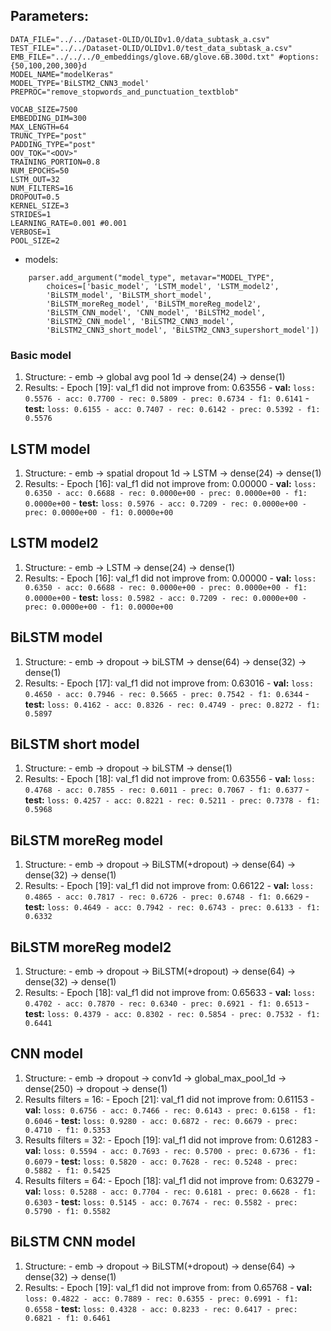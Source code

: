## Parameters: 

```
DATA_FILE="../../Dataset-OLID/OLIDv1.0/data_subtask_a.csv"
TEST_FILE="../../Dataset-OLID/OLIDv1.0/test_data_subtask_a.csv"
EMB_FILE="../../../0_embeddings/glove.6B/glove.6B.300d.txt" #options: {50,100,200,300}d
MODEL_NAME="modelKeras"
MODEL_TYPE='BiLSTM2_CNN3_model'
PREPROC="remove_stopwords_and_punctuation_textblob"

VOCAB_SIZE=7500
EMBEDDING_DIM=300
MAX_LENGTH=64
TRUNC_TYPE="post"
PADDING_TYPE="post"
OOV_TOK="<OOV>"
TRAINING_PORTION=0.8
NUM_EPOCHS=50
LSTM_OUT=32
NUM_FILTERS=16
DROPOUT=0.5
KERNEL_SIZE=3
STRIDES=1
LEARNING_RATE=0.001 #0.001
VERBOSE=1
POOL_SIZE=2
```

- models: 
```
	parser.add_argument("model_type", metavar="MODEL_TYPE", 
		choices=['basic_model', 'LSTM_model', 'LSTM_model2', 
		'BiLSTM_model', 'BiLSTM_short_model',
		'BiLSTM_moreReg_model', 'BiLSTM_moreReg_model2',
		'BiLSTM_CNN_model', 'CNN_model', 'BiLSTM2_model',
		'BiLSTM2_CNN_model', 'BiLSTM2_CNN3_model', 
		'BiLSTM2_CNN3_short_model', 'BiLSTM2_CNN3_supershort_model'])
```

### Basic model

1. Structure: 
		-  emb -> global avg pool 1d -> dense(24) -> dense(1)
2. Results: 
		- Epoch [19]: val_f1 did not improve from: 0.63556
		- **val:** `loss: 0.5576 - acc: 0.7700 - rec: 0.5809 - prec: 0.6734 - f1: 0.6141`
		- **test:** `loss: 0.6155 - acc: 0.7407 - rec: 0.6142 - prec: 0.5392 - f1: 0.5576`


## LSTM model

1. Structure: 
		-  emb -> spatial dropout 1d -> LSTM -> dense(24) -> dense(1)
2. Results: 
		- Epoch [16]: val_f1 did not improve from: 0.00000
		- **val:** `loss: 0.6350 - acc: 0.6688 - rec: 0.0000e+00 - prec: 0.0000e+00 - f1: 0.0000e+00`
		- **test:** `loss: 0.5976 - acc: 0.7209 - rec: 0.0000e+00 - prec: 0.0000e+00 - f1: 0.0000e+00`

## LSTM model2

1. Structure: 
		- emb -> LSTM -> dense(24) -> dense(1)
2. Results: 
		- Epoch [16]: val_f1 did not improve from: 0.00000
		- **val:** `loss: 0.6350 - acc: 0.6688 - rec: 0.0000e+00 - prec: 0.0000e+00 - f1: 0.0000e+00`
		- **test:** `loss: 0.5982 - acc: 0.7209 - rec: 0.0000e+00 - prec: 0.0000e+00 - f1: 0.0000e+00`


## BiLSTM model

1. Structure: 
		- emb -> dropout -> biLSTM -> dense(64) -> dense(32) -> dense(1)
2. Results: 
		- Epoch [17]: val_f1 did not improve from: 0.63016
		- **val:** `loss: 0.4650 - acc: 0.7946 - rec: 0.5665 - prec: 0.7542 - f1: 0.6344`
		- **test:** `loss: 0.4162 - acc: 0.8326 - rec: 0.4749 - prec: 0.8272 - f1: 0.5897`

## BiLSTM short model

1. Structure: 
		- emb -> dropout -> biLSTM -> dense(1)
2. Results: 
		- Epoch [18]: val_f1 did not improve from: 0.63556
		- **val:** `loss: 0.4768 - acc: 0.7855 - rec: 0.6011 - prec: 0.7067 - f1: 0.6377`
		- **test:** `loss: 0.4257 - acc: 0.8221 - rec: 0.5211 - prec: 0.7378 - f1: 0.5968`


## BiLSTM moreReg model

1. Structure: 
		- emb -> dropout -> BiLSTM(+dropout) -> dense(64) -> dense(32) -> dense(1)
2. Results: 
		- Epoch [19]: val_f1 did not improve from: 0.66122
		- **val:** `loss: 0.4865 - acc: 0.7817 - rec: 0.6726 - prec: 0.6748 - f1: 0.6629`
		- **test:** `loss: 0.4649 - acc: 0.7942 - rec: 0.6743 - prec: 0.6133 - f1: 0.6332`


## BiLSTM moreReg model2

1. Structure: 
		- emb -> dropout -> BiLSTM(+dropout) -> dense(64) -> dense(32) -> dense(1)
2. Results: 
		- Epoch [18]: val_f1 did not improve from: 0.65633
		- **val:** `loss: 0.4702 - acc: 0.7870 - rec: 0.6340 - prec: 0.6921 - f1: 0.6513`
		- **test:** `loss: 0.4379 - acc: 0.8302 - rec: 0.5854 - prec: 0.7532 - f1: 0.6441`

## CNN model

1. Structure: 
		- emb -> dropout -> conv1d -> global_max_pool_1d -> dense(250) -> dropout -> dense(1)
2. Results filters = 16: 
		- Epoch [21]: val_f1 did not improve from: 0.61153
		- **val:** `loss: 0.6756 - acc: 0.7466 - rec: 0.6143 - prec: 0.6158 - f1: 0.6046`
		- **test:** `loss: 0.9280 - acc: 0.6872 - rec: 0.6679 - prec: 0.4710 - f1: 0.5353`
2. Results filters = 32: 
		- Epoch [19]: val_f1 did not improve from: 0.61283
		- **val:** `loss: 0.5594 - acc: 0.7693 - rec: 0.5700 - prec: 0.6736 - f1: 0.6079`
		- **test:** `loss: 0.5820 - acc: 0.7628 - rec: 0.5248 - prec: 0.5882 - f1: 0.5425`
2. Results filters = 64: 
		- Epoch [18]: val_f1 did not improve from: 0.63279
		- **val:** `loss: 0.5288 - acc: 0.7704 - rec: 0.6181 - prec: 0.6628 - f1: 0.6303`
		- **test:** `loss: 0.5145 - acc: 0.7674 - rec: 0.5582 - prec: 0.5790 - f1: 0.5582`


## BiLSTM CNN model

1. Structure: 
		- emb -> dropout -> BiLSTM(+dropout) -> dense(64) -> dense(32) -> dense(1)
2. Results: 
		- Epoch [19]: val_f1 did not improve from: from 0.65768
		- **val:** `loss: 0.4822 - acc: 0.7889 - rec: 0.6355 - prec: 0.6991 - f1: 0.6558`
		- **test:** `loss: 0.4328 - acc: 0.8233 - rec: 0.6417 - prec: 0.6821 - f1: 0.6461`




